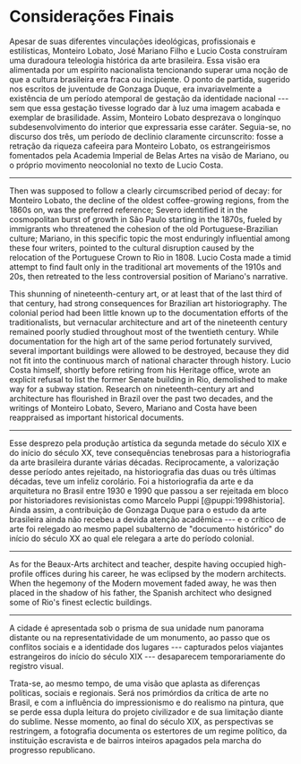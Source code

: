 Considerações Finais
====================

Apesar de suas diferentes vinculações ideológicas, profissionais e
estilísticas, Monteiro Lobato, José Mariano Filho e Lucio Costa
construíram uma duradoura teleologia histórica da arte brasileira.
Essa visão era alimentada por um espírito nacionalista tencionando
superar uma noção de que a cultura brasileira era fraca ou incipiente.
O ponto de partida, sugerido nos escritos de juventude de Gonzaga
Duque, era invariavelmente a existência de um período atemporal de
gestação da identidade nacional --- sem que essa gestação tivesse
logrado dar à luz uma imagem acabada e exemplar de brasilidade.
Assim, Monteiro Lobato desprezava o longínquo subdesenvolvimento do
interior que expressaria esse caráter. Seguia-se, no discurso dos
três, um período de declínio claramente circunscrito:
fosse a retração da riqueza cafeeira para Monteiro Lobato, os
estrangeirismos fomentados pela Academia Imperial de Belas Artes na
visão de Mariano, ou o próprio movimento neocolonial no texto de Lucio
Costa.

* * *

Then was supposed to follow a clearly circumscribed period of decay:
for Monteiro Lobato, the decline of the oldest coffee-growing regions,
from the 1860s on, was the preferred reference; Severo identified it
in the cosmopolitan burst of growth in São Paulo starting in the
1870s, fueled by immigrants who threatened the cohesion of the old
Portuguese-Brazilian culture; Mariano, in this specific topic the most
enduringly influential among these four writers, pointed to the
cultural disruption caused by the relocation of the Portuguese Crown
to Rio in 1808. Lucio Costa made a timid attempt to find fault only in
the traditional art movements of the 1910s and 20s, then retreated to
the less controversial position of Mariano's narrative.

This shunning of nineteenth-century art, or at least that of the last
third of that century, had strong consequences for Brazilian art
historiography. The colonial period had been little known up to the
documentation efforts of the traditionalists, but vernacular
architecture and art of the nineteenth century remained poorly studied
throughout most of the twentieth century. While documentation for the
high art of the same period fortunately survived, several important
buildings were allowed to be destroyed, because they did not fit into
the continuous march of national character through history. Lucio
Costa himself, shortly before retiring from his Heritage office, wrote
an explicit refusal to list the former Senate building in Rio,
demolished to make way for a subway station. Research on
nineteenth-century art and architecture has flourished in Brazil over
the past two decades, and the writings of Monteiro Lobato, Severo,
Mariano and Costa have been reappraised as important historical
documents.

* * *

Esse desprezo pela produção artística da segunda metade do século XIX
e do início do século XX, teve consequências tenebrosas para a
historiografia da arte brasileira durante várias décadas.
Reciprocamente, a valorização desse período antes rejeitado, na
historiografia das duas ou três últimas décadas, teve um infeliz
corolário. Foi a historiografia da arte e da arquitetura no Brasil
entre 1930 e 1990 que passou a ser rejeitada em bloco por
historiadores revisionistas como Marcelo Puppi [@puppi:1998historia]. Ainda
assim, a contribuição de Gonzaga Duque para o estudo da arte
brasileira ainda não recebeu a devida atenção acadêmica --- e o
crítico de arte foi relegado ao mesmo papel subalterno de "documento
histórico" do início do século XX ao qual ele relegara a arte do
período colonial.

* * *

As for the Beaux-Arts architect and teacher, despite having occupied
high-profile offices during his career, he was eclipsed by the modern
architects. When the hegemony of the Modern movement faded away, he
was then placed in the shadow of his father, the Spanish architect who
designed some of Rio's finest eclectic buildings.

* * *

A cidade é apresentada sob o prisma de sua unidade num panorama distante
ou na representatividade de um monumento, ao passo que
os conflitos sociais e a identidade dos lugares
--- capturados pelos viajantes estrangeiros do início do século XIX ---
desaparecem temporariamente do registro visual.

Trata-se, ao mesmo tempo, de uma visão que aplasta as diferenças
políticas, sociais e regionais. Será nos primórdios da crítica de arte
no Brasil, e com a influência do impressionismo e do realismo na
pintura, que se perde essa dupla leitura do projeto civilizador e de
sua limitação diante do sublime. Nesse momento, ao final do século
XIX, as perspectivas se restringem, a fotografia documenta os
estertores de um regime político, da instituição escravista e de
bairros inteiros apagados pela marcha do progresso republicano.
